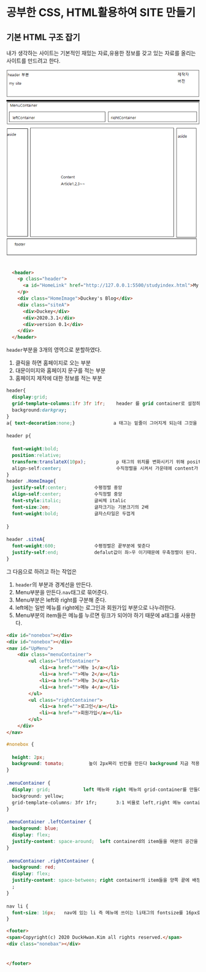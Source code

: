 # 공부한 CSS, HTML활용하여 SITE 만들기  

## 기본 HTML 구조 잡기  
내가 생각하는 사이트는 기본적인 재밌는 자료,유용한 정보를 갖고 있는 자료를 올리는 사이트를 만드려고 한다.  

<img src="assets\images\계획.png" alt="기본 HTML 구조">

```html

  <header>
    <p class="header">
      <a id="HomeLink" href="http://127.0.0.1:5500/studyindex.html">My site</a>
    </p>
    <div class="HomeImage">Duckey's Blog</div>
    <div class="siteA">
      <div>Duckey</div>
      <div>2020.3.1</div>
      <div>version 0.1</div>
    </div>
  </header>
``` 
`header`부분을 3개의 영역으로 분할하였다.  
 1. 클릭을 하면 홈페이지로 오는 부분
 2. 대문이미지와 홈페이지 문구를 적는 부분
 3. 홈페이지 제작에 대한 정보를 적는 부분   

```css
header{
  display:grid;
  grid-template-columns:1fr 3fr 1fr;    header 를 grid container로 설정하고 아래에 있는 3영역을 배치한다. 
  background:darkgray; 
}
a{ text-decoration:none;}              a 태그는 밑줄이 그어지게 되는데 그것을 없애기위해 text-decoration을 설정하였다.

header p{
  
  font-weight:bold;
  position:relative;
  transform:translateX(10px);           p 태그의 위치를 변화시키기 위해 position과 transform의 값 translateX를 활용하여 X 축으로 10px만큼 옮겨주었다. 
  align-self:center;                    수직정렬을 시켜서 가운데에 content가 오게하였다.
}
header .HomeImage{
  justify-self:center;          수평정렬 중앙
  align-self:center;            수직정렬 중앙
  font-style:italic;            글씨체 italic   
  font-size:2em;                글자크기는 기본크기의 2배
  font-weight:bold;             글자스타일은 두껍게
  
}

header .siteA{
  font-weight:600;              수평정렬은 끝부분에 맞춘다
  justify-self:end;             defalut값이 좌>우 이기때문에 우축정렬이 된다.
}
```  
그 다음으로 하려고 하는 작업은  
 1. `header`의 부분과 경계선을 만든다.
 2. Menu부분을 만든다.`nav`태그로 묶어준다.
 3. Menu부분은 left와 right를 구분해 준다.
 4. left에는 일반 메뉴를 right에는 로그인과 회원가입 부분으로 나누려한다.
 5. Menu부분의 item들은 메뉴를 누르면 링크가 되어야 하기 때문에 a태그를 사용한다. 




```html
<div id="nonebox"></div>
<div id="nonebox"></div>
<nav id="UpMenu">
    <div class="menuContainer">
        <ul class="leftContainer">
            <li><a href="">메뉴 1</a></li>
            <li><a href="">메뉴 2</a></li>
            <li><a href="">메뉴 3</a></li>
            <li><a href="">메뉴 4</a></li>
        </ul>
        <ul class="rightContainer">
            <li><a href="">로그인</a></li>
            <li><a href="">회원가입</a></li>
        </ul>
    </div>
</nav>
```  

```css
#nonebox {
  
  height: 2px;
  background: tomato;         높이 2px짜리 빈칸을 만든다 background 지금 적용되는 것을 확인하기 위해 입력한값.
}

.menuContainer {
  display: grid;            left 메뉴와 right 메뉴의 grid-container를 만들어준다.
  background: yellow;
  grid-template-columns: 3fr 1fr;       3:1 비율로 left,right 메뉴 container를 배정한다.
}

.menuContainer .leftContainer {
  background: blue;
  display: flex;
  justify-content: space-around;  left containerd의 item들을 여분의 공간을 사용하여 배정한다
}

.menuContainer .rightContainer {
  background: red;
  display: flex;
  justify-content: space-between; right container의 item들을 양쪽 끝에 배정한다.
  ;
}

nav li {
  font-size: 16px;   nav에 있는 li 즉 메뉴에 쓰이는 li태그의 fontsize를 16px로 한다.        
}
```  


```html
<footer>
<span>Copyright(c) 2020 DuckHwan.Kim all rights reserved.</span>
<div class="nonebax"></div>


</footer>
```  